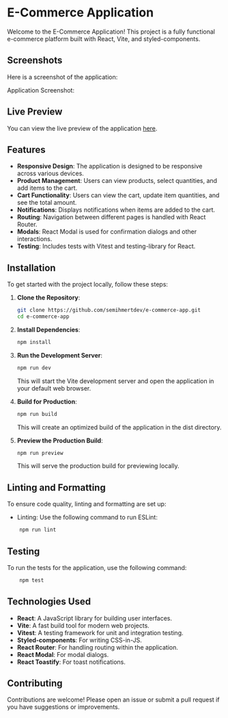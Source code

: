 # E-Commerce Application

Welcome to the E-Commerce Application! This project is a fully functional e-commerce platform built with React, Vite, and styled-components.

## Screenshots
Here is a screenshot of the application:

Application Screenshot:

## Live Preview

You can view the live preview of the application [here](https://semihmertshop.netlify.app/).

## Features

- **Responsive Design**: The application is designed to be responsive across various devices.
- **Product Management**: Users can view products, select quantities, and add items to the cart.
- **Cart Functionality**: Users can view the cart, update item quantities, and see the total amount.
- **Notifications**: Displays notifications when items are added to the cart.
- **Routing**: Navigation between different pages is handled with React Router.
- **Modals**: React Modal is used for confirmation dialogs and other interactions.
- **Testing**: Includes tests with Vitest and testing-library for React.

## Installation

To get started with the project locally, follow these steps:

1. **Clone the Repository**:
   ```bash
   git clone https://github.com/semihmertdev/e-commerce-app.git
   cd e-commerce-app
   ```

2. **Install Dependencies**:
    ```bash
    npm install
    ```
3. **Run the Development Server**:
    ```bash
    npm run dev
    ```
    This will start the Vite development server and open the application in your default web browser.
4. **Build for Production**:
    ```bash
    npm run build
    ```
    This will create an optimized build of the application in the dist       directory.

5. **Preview the Production Build**:
    ```bash
    npm run preview
    ```
    This will serve the production build for previewing locally.

## Linting and Formatting

To ensure code quality, linting and formatting are set up:

- Linting: Use the following command to run ESLint:
```bash
    npm run lint
```

## Testing
To run the tests for the application, use the following command:
```bash
    npm test
```

## Technologies Used
- **React**: A JavaScript library for building user interfaces.
- **Vite**: A fast build tool for modern web projects.
- **Vitest**: A testing framework for unit and integration testing.
- **Styled-components**: For writing CSS-in-JS.
- **React Router**: For handling routing within the application.
- **React Modal**: For modal dialogs.
- **React Toastify**: For toast notifications.

## Contributing
Contributions are welcome! Please open an issue or submit a pull request if you have suggestions or improvements.